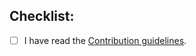 <!-- Put X in the box below to confirm -->

## Checklist:

- [ ] I have read the [Contribution guidelines](https://github.com/SillyTavern/SillyTavern/blob/release/CONTRIBUTING.md).
